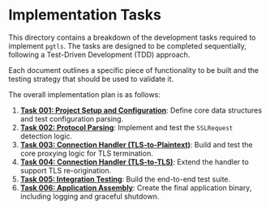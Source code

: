 # Implementation Tasks

This directory contains a breakdown of the development tasks required to implement `pgtls`. The tasks are designed to be completed sequentially, following a Test-Driven Development (TDD) approach.

Each document outlines a specific piece of functionality to be built and the testing strategy that should be used to validate it.

The overall implementation plan is as follows:

1.  **[Task 001: Project Setup and Configuration](./001-project-setup-and-config.md)**: Define core data structures and test configuration parsing.
2.  **[Task 002: Protocol Parsing](./002-protocol-parsing.md)**: Implement and test the `SSLRequest` detection logic.
3.  **[Task 003: Connection Handler (TLS-to-Plaintext)](./003-connection-handler-tls-to-plaintext.md)**: Build and test the core proxying logic for TLS termination.
4.  **[Task 004: Connection Handler (TLS-to-TLS)](./004-connection-handler-tls-to-tls.md)**: Extend the handler to support TLS re-origination.
5.  **[Task 005: Integration Testing](./005-integration-testing.md)**: Build the end-to-end test suite.
6.  **[Task 006: Application Assembly](./006-application-main-and-logging.md)**: Create the final application binary, including logging and graceful shutdown.
